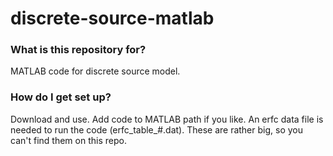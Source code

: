 # discrete-source-matlab

### What is this repository for? ###

MATLAB code for discrete source model.

### How do I get set up? ###

Download and use. Add code to MATLAB path if you like.
An erfc data file is needed to run the code (erfc_table_#.dat). These are rather big, so you can't find them on this repo.
